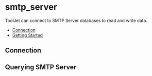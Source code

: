 
# smtp_server

ToolJet can connect to SMTP Server databases to read and write data. 

- [Connection](#connection)
- [Getting Started](#querying-smtp_server)

## Connection

## Querying SMTP Server